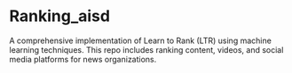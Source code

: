 # Ranking_aisd
A comprehensive implementation of Learn to Rank (LTR) using machine learning techniques. This repo includes ranking content, videos, and social media platforms for news organizations.
